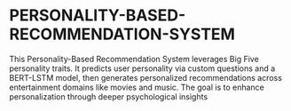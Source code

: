 # PERSONALITY-BASED-RECOMMENDATION-SYSTEM
This Personality-Based Recommendation System leverages Big Five personality traits. It predicts user personality via custom questions and a BERT-LSTM model, then generates personalized recommendations across entertainment domains like movies and music. The goal is to enhance personalization through deeper psychological insights
